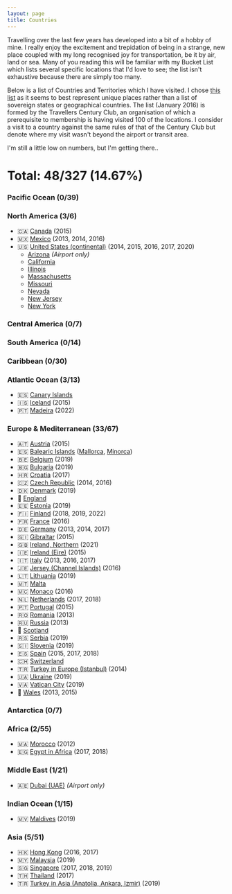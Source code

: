 ```yaml
---
layout: page
title: Countries
---
```


Travelling over the last few years has developed into a bit of a hobby of mine. I really enjoy the excitement and trepidation of being in a strange, new place coupled with my long recognised joy for transportation, be it by air, land or sea. Many of you reading this will be familiar with my Bucket List which lists several specific locations that I'd love to see; the list isn't exhaustive because there are simply too many.

Below is a list of Countries and Territories which I have visited. I chose [this list][1] as it seems to best represent unique places rather than a list of sovereign states or geographical countries. The list (January 2016) is formed by the Travellers Century Club, an organisation of which a prerequisite to membership is having visited 100 of the locations. I consider a visit to a country against the same rules of that of the Century Club but denote where my visit wasn't beyond the airport or transit area.

I'm still a little low on numbers, but I'm getting there..

Total: 48/327 (14.67%)
=============


### Pacific Ocean (0/39)

### North America (3/6)

* 🇨🇦 [Canada](/tag/canada) (2015)
* 🇲🇽 [Mexico](/tag/mexico) (2013, 2014, 2016)
* 🇺🇸 [United States (continental)](/tag/united-states) (2014, 2015, 2016, 2017, 2020)
  * [Arizona](/tag/arizona) *(Airport only)*
  * [California](/tag/acalifornia)
  * [Illinois](/tag/illinois)
  * [Massachusetts](/tag/massachusetts)
  * [Missouri](/tag/missouri)
  * [Nevada](/tag/nevada)
  * [New Jersey](/tag/new-jersey)
  * [New York](/tag/new-york)

### Central America (0/7)

### South America (0/14)

### Caribbean (0/30)

### Atlantic Ocean (3/13)

* 🇪🇸 [Canary Islands](/tag/canary-islands)
* 🇮🇸 [Iceland](/tag/iceland) (2015)
* 🇵🇹 [Madeira](/tag/madeira) (2022)

### Europe & Mediterranean (33/67)

* 🇦🇹 [Austria](/tag/austria) (2015)
* 🇪🇸 [Balearic Islands](/tag/balearic-islands) ([Mallorca](/tag/mallorca), [Minorca](/tag/minorca))
* 🇧🇪 [Belgium](/tag/belgium) (2019)
* 🇧🇬 [Bulgaria](/tag/bulgaria) (2019)
* 🇭🇷 [Croatia](/tag/croatia) (2017)
* 🇨🇿 [Czech Republic](/tag/czech-republic) (2014, 2016)
* 🇩🇰 [Denmark](/tag/denmark) (2019)
* 🏴󠁧󠁢󠁥󠁮󠁧󠁿 [England](/tag/england)
* 🇪🇪 [Estonia](/tag/estonia) (2019)
* 🇫🇮 [Finland](/tag/finland) (2018, 2019, 2022)
* 🇫🇷 [France](/tag/france) (2016)
* 🇩🇪 [Germany](/tag/germany) (2013, 2014, 2017)
* 🇬🇮 [Gibraltar](/tag/gibraltar) (2015)
* 🇬🇧 [Ireland, Northern](/tag/ireland) (2021)
* 🇮🇪 [Ireland (Eire)](/tag/ireland) (2015)
* 🇮🇹 [Italy](/tag/italy) (2013, 2016, 2017)
* 🇯🇪 [Jersey (Channel Islands)](/tag/jersey) (2016)
* 🇱🇹 [Lithuania](/tag/lithuania) (2019)
* 🇲🇹 [Malta](/tag/malta)
* 🇲🇨 [Monaco](/tag/monaco) (2016)
* 🇳🇱 [Netherlands](/tag/netherlands) (2017, 2018)
* 🇵🇹 [Portugal](/tag/portugal) (2015)
* 🇷🇴 [Romania](/tag/romania) (2013)
* 🇷🇺 [Russia](/tag/russia) (2013)
* 🏴󠁧󠁢󠁳󠁣󠁴󠁿 [Scotland](/tag/scotland)
* 🇷🇸 [Serbia](/tag/serbia) (2019)
* 🇸🇮 [Slovenia](/tag/slovenia) (2019)
* 🇪🇸 [Spain](/tag/spain) (2015, 2017, 2018)
* 🇨🇭 [Switzerland](/tag/switzerland)
* 🇹🇷 [Turkey in Europe (Istanbul)](/tag/turkey) (2014)
* 🇺🇦 [Ukraine](/tag/ukraine) (2019)
* 🇻🇦 [Vatican City](/tag/vatican-city) (2019)
* 🏴󠁧󠁢󠁷󠁬󠁳󠁿 [Wales](/tag/wales) (2013, 2015)

### Antarctica (0/7)

### Africa (2/55)

* 🇲🇦 [Morocco](/tag/morocco) (2012)
* 🇪🇬 [Egypt in Africa](/tag/egypt) (2017, 2018)

### Middle East (1/21)

* 🇦🇪 [Dubai (UAE)](/tag/dubai) *(Airport only)*

### Indian Ocean (1/15)

* 🇲🇻 [Maldives](/tag/maldives) (2019)

### Asia (5/51)

* 🇭🇰 [Hong Kong](/tag/hong-kong) (2016, 2017)
* 🇲🇾 [Malaysia](/tag/malaysia) (2019)
* 🇸🇬 [Singapore](/tag/singapore) (2017, 2018, 2019)
* 🇹🇭 [Thailand](/tag/thailand) (2017)
* 🇹🇷 [Turkey in Asia (Anatolia, Ankara, Izmir)](/tag/turkey) (2019)

[1]: http://travelerscenturyclub.org/countries-and-territories
